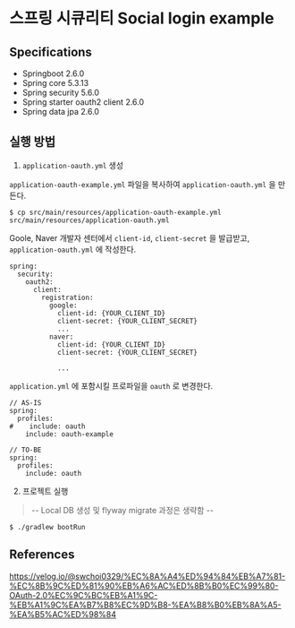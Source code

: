 # 스프링 시큐리티 Social login example

## Specifications

- Springboot 2.6.0
- Spring core 5.3.13
- Spring security 5.6.0
- Spring starter oauth2 client 2.6.0
- Spring data jpa 2.6.0

## 실행 방법

1. `application-oauth.yml` 생성

`application-oauth-example.yml` 파일을 복사하여 `application-oauth.yml` 을 만든다.

```
$ cp src/main/resources/application-oauth-example.yml src/main/resources/application-oauth.yml
```

Goole, Naver 개발자 센터에서 `client-id`, `client-secret` 을 발급받고, `application-oauth.yml` 에 작성한다.

```
spring:
  security:
    oauth2:
      client:
        registration:
          google:
            client-id: {YOUR_CLIENT_ID}
            client-secret: {YOUR_CLIENT_SECRET}
            ...
          naver:
            client-id: {YOUR_CLIENT_ID}
            client-secret: {YOUR_CLIENT_SECRET}
            
            ...
```

`application.yml` 에 포함시킬 프로파일을 `oauth` 로 변경한다.

```
// AS-IS
spring:
  profiles:
#    include: oauth
    include: oauth-example
    
// TO-BE
spring:
  profiles:
    include: oauth
```

2. 프로젝트 실행

> -- Local DB 생성 및 flyway migrate 과정은 생략함 --

```
$ ./gradlew bootRun
```

## References

https://velog.io/@swchoi0329/%EC%8A%A4%ED%94%84%EB%A7%81-%EC%8B%9C%ED%81%90%EB%A6%AC%ED%8B%B0%EC%99%80-OAuth-2.0%EC%9C%BC%EB%A1%9C-%EB%A1%9C%EA%B7%B8%EC%9D%B8-%EA%B8%B0%EB%8A%A5-%EA%B5%AC%ED%98%84
